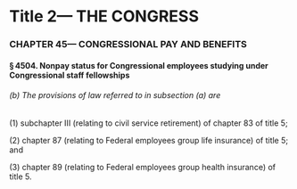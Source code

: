 
# Title 2— THE CONGRESS
### CHAPTER 45— CONGRESSIONAL PAY AND BENEFITS
#### § 4504. Nonpay status for Congressional employees studying under Congressional staff fellowships
###### (b) The provisions of law referred to in subsection (a) are

(1) subchapter III (relating to civil service retirement) of chapter 83 of title 5;

(2) chapter 87 (relating to Federal employees group life insurance) of title 5; and

(3) chapter 89 (relating to Federal employees group health insurance) of title 5.
